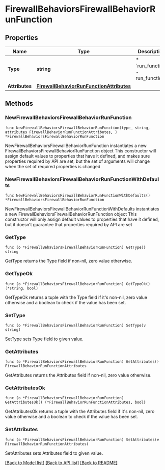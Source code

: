 # FirewallBehaviorsFirewallBehaviorRunFunction

## Properties

Name | Type | Description | Notes
------------ | ------------- | ------------- | -------------
**Type** | **string** | * &#x60;run_function&#x60; - run_function | 
**Attributes** | [**FirewallBehaviorRunFunctionAttributes**](FirewallBehaviorRunFunctionAttributes.md) |  | 

## Methods

### NewFirewallBehaviorsFirewallBehaviorRunFunction

`func NewFirewallBehaviorsFirewallBehaviorRunFunction(type_ string, attributes FirewallBehaviorRunFunctionAttributes, ) *FirewallBehaviorsFirewallBehaviorRunFunction`

NewFirewallBehaviorsFirewallBehaviorRunFunction instantiates a new FirewallBehaviorsFirewallBehaviorRunFunction object
This constructor will assign default values to properties that have it defined,
and makes sure properties required by API are set, but the set of arguments
will change when the set of required properties is changed

### NewFirewallBehaviorsFirewallBehaviorRunFunctionWithDefaults

`func NewFirewallBehaviorsFirewallBehaviorRunFunctionWithDefaults() *FirewallBehaviorsFirewallBehaviorRunFunction`

NewFirewallBehaviorsFirewallBehaviorRunFunctionWithDefaults instantiates a new FirewallBehaviorsFirewallBehaviorRunFunction object
This constructor will only assign default values to properties that have it defined,
but it doesn't guarantee that properties required by API are set

### GetType

`func (o *FirewallBehaviorsFirewallBehaviorRunFunction) GetType() string`

GetType returns the Type field if non-nil, zero value otherwise.

### GetTypeOk

`func (o *FirewallBehaviorsFirewallBehaviorRunFunction) GetTypeOk() (*string, bool)`

GetTypeOk returns a tuple with the Type field if it's non-nil, zero value otherwise
and a boolean to check if the value has been set.

### SetType

`func (o *FirewallBehaviorsFirewallBehaviorRunFunction) SetType(v string)`

SetType sets Type field to given value.


### GetAttributes

`func (o *FirewallBehaviorsFirewallBehaviorRunFunction) GetAttributes() FirewallBehaviorRunFunctionAttributes`

GetAttributes returns the Attributes field if non-nil, zero value otherwise.

### GetAttributesOk

`func (o *FirewallBehaviorsFirewallBehaviorRunFunction) GetAttributesOk() (*FirewallBehaviorRunFunctionAttributes, bool)`

GetAttributesOk returns a tuple with the Attributes field if it's non-nil, zero value otherwise
and a boolean to check if the value has been set.

### SetAttributes

`func (o *FirewallBehaviorsFirewallBehaviorRunFunction) SetAttributes(v FirewallBehaviorRunFunctionAttributes)`

SetAttributes sets Attributes field to given value.



[[Back to Model list]](../README.md#documentation-for-models) [[Back to API list]](../README.md#documentation-for-api-endpoints) [[Back to README]](../README.md)


